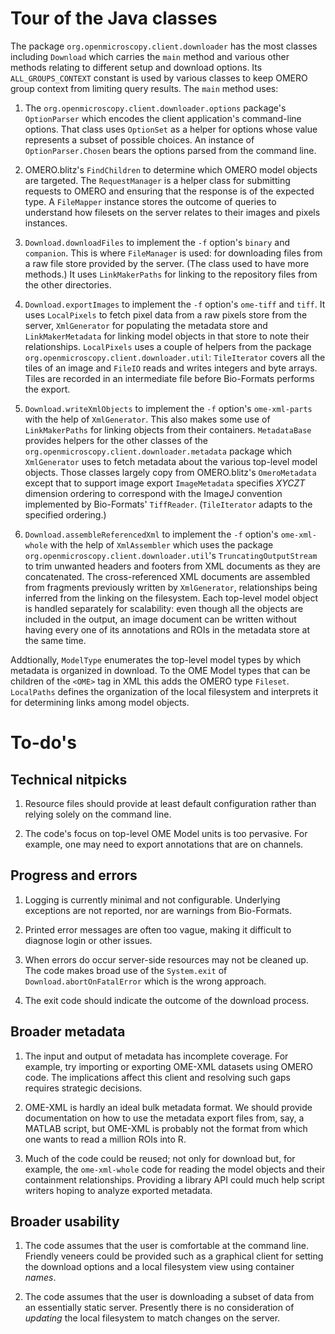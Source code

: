 # Tour of the Java classes

The package `org.openmicroscopy.client.downloader` has the most classes
including `Download` which carries the `main` method and various other
methods relating to different setup and download options. Its
`ALL_GROUPS_CONTEXT` constant is used by various classes to keep OMERO
group context from limiting query results. The `main` method uses:

1. The `org.openmicroscopy.client.downloader.options` package's
   `OptionParser` which encodes the client application's command-line
   options. That class uses `OptionSet` as a helper for options whose
   value represents a subset of possible choices. An instance of
   `OptionParser.Chosen` bears the options parsed from the command line.

1. OMERO.blitz's `FindChildren` to determine which OMERO model objects
   are targeted. The `RequestManager` is a helper class for submitting
   requests to OMERO and ensuring that the response is of the expected
   type. A `FileMapper` instance stores the outcome of queries to
   understand how filesets on the server relates to their images and
   pixels instances.

1. `Download.downloadFiles` to implement the `-f` option's `binary` and
   `companion`. This is where `FileManager` is used: for downloading
   files from a raw file store provided by the server. (The class used
   to have more methods.) It uses `LinkMakerPaths` for linking to the
   repository files from the other directories.

1. `Download.exportImages` to implement the `-f` option's `ome-tiff` and
   `tiff`. It uses `LocalPixels` to fetch pixel data from a raw pixels
   store from the server, `XmlGenerator` for populating the metadata
   store and `LinkMakerMetadata` for linking model objects in that store
   to note their relationships. `LocalPixels` uses a couple of helpers
   from the package `org.openmicroscopy.client.downloader.util`:
   `TileIterator` covers all the tiles of an image and `FileIO` reads
   and writes integers and byte arrays. Tiles are recorded in an
   intermediate file before Bio-Formats performs the export.

1. `Download.writeXmlObjects` to implement the `-f` option's
   `ome-xml-parts` with the help of `XmlGenerator`. This also makes some
   use of `LinkMakerPaths` for linking objects from their containers.
   `MetadataBase` provides helpers for the other classes of the
   `org.openmicroscopy.client.downloader.metadata` package which
   `XmlGenerator` uses to fetch metadata about the various top-level
   model objects. Those classes largely copy from OMERO.blitz's
   `OmeroMetadata` except that to support image export `ImageMetadata`
   specifies *XYCZT* dimension ordering to correspond with the ImageJ
   convention implemented by Bio-Formats' `TiffReader`. (`TileIterator`
   adapts to the specified ordering.)

1. `Download.assembleReferencedXml` to implement the `-f` option's
   `ome-xml-whole` with the help of `XmlAssembler` which uses the
   package `org.openmicroscopy.client.downloader.util`'s
   `TruncatingOutputStream` to trim unwanted headers and footers from
   XML documents as they are concatenated. The cross-referenced XML
   documents are assembled from fragments previously written by
   `XmlGenerator`, relationships being inferred from the linking on the
   filesystem. Each top-level model object is handled separately for
   scalability: even though all the objects are included in the output,
   an image document can be written without having every one of its
   annotations and ROIs in the metadata store at the same time.

Addtionally, `ModelType` enumerates the top-level model types by which
metadata is organized in download. To the OME Model types that can be
children of the `<OME>` tag in XML this adds the OMERO type `Fileset`.
`LocalPaths` defines the organization of the local filesystem and
interprets it for determining links among model objects.


# To-do's

## Technical nitpicks

1. Resource files should provide at least default configuration
   rather than relying solely on the command line.

1. The code's focus on top-level OME Model units is too pervasive. For
   example, one may need to export annotations that are on channels.

## Progress and errors

1. Logging is currently minimal and not configurable. Underlying
   exceptions are not reported, nor are warnings from Bio-Formats.

1. Printed error messages are often too vague, making it difficult to
   diagnose login or other issues.

1. When errors do occur server-side resources may not be cleaned up. The
   code makes broad use of the `System.exit` of
   `Download.abortOnFatalError` which is the wrong approach.

1. The exit code should indicate the outcome of the download process.

## Broader metadata

1. The input and output of metadata has incomplete coverage. For
   example, try importing or exporting OME-XML datasets using OMERO
   code. The implications affect this client and resolving such gaps
   requires strategic decisions.

1. OME-XML is hardly an ideal bulk metadata format. We should provide
   documentation on how to use the metadata export files from, say, a
   MATLAB script, but OME-XML is probably not the format from which one
   wants to read a million ROIs into R.

1. Much of the code could be reused; not only for download but, for
   example, the `ome-xml-whole` code for reading the model objects and
   their containment relationships. Providing a library API could much
   help script writers hoping to analyze exported metadata.

## Broader usability

1. The code assumes that the user is comfortable at the command line.
   Friendly veneers could be provided such as a graphical client for
   setting the download options and a local filesystem view using
   container *names*.

1. The code assumes that the user is downloading a subset of data from
   an essentially static server. Presently there is no consideration of
   *updating* the local filesystem to match changes on the server.
